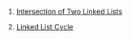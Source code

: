 1) [Intersection of Two Linked Lists](https://leetcode.com/problems/intersection-of-two-linked-lists/)

2) [Linked List Cycle](https://leetcode.com/problems/linked-list-cycle/)
